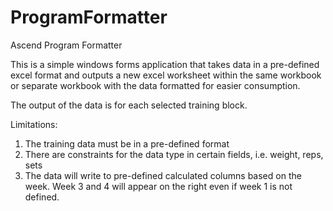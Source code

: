 # ProgramFormatter
Ascend Program Formatter

This is a simple windows forms application that takes data in a pre-defined excel format and outputs a new excel worksheet within
the same workbook or separate workbook with the data formatted for easier consumption.

The output of the data is for each selected training block.

Limitations:
1. The training data must be in a pre-defined format
2. There are constraints for the data type in certain fields, i.e. weight, reps, sets
3. The data will write to pre-defined calculated columns based on the week. Week 3 and 4 will appear on the right even if week 1 is not defined.

